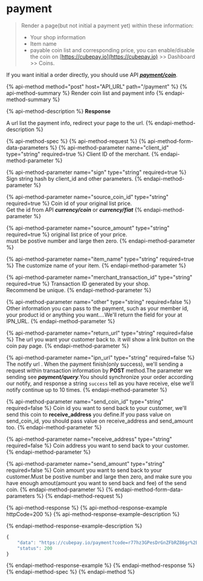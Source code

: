 # payment

> Render a page\(but not initial a payment yet\) within these information:
>
> * Your shop information
> * Item name
> * payable coin list and corresponding price, you can enable/disable the coin on [https://cubepay.io](https://cubepay.io) &gt;&gt; Dashboard &gt;&gt; Coins.

If you want initial a order directly, you should use API [_**payment/coin**_](payment-coin.md).

{% api-method method="post" host="API\_URL" path="/payment" %}
{% api-method-summary %}
Render coin list and payment info
{% endapi-method-summary %}

{% api-method-description %}
**Response**  
  
A url list the payment info, redirect your page to the url.
{% endapi-method-description %}

{% api-method-spec %}
{% api-method-request %}
{% api-method-form-data-parameters %}
{% api-method-parameter name="client\_id" type="string" required=true %}
Client ID of the merchant.
{% endapi-method-parameter %}

{% api-method-parameter name="sign" type="string" required=true %}
Sign string hash by client\_id and other parameters.
{% endapi-method-parameter %}

{% api-method-parameter name="source\_coin\_id" type="string" required=true %}
Coin id of your original list price.  
Get the id from API _**currency/coin**_ or _**currency/fiat**_
{% endapi-method-parameter %}

{% api-method-parameter name="source\_amount" type="string" required=true %}
original list price of your price.  
must be postive number and large then zero.
{% endapi-method-parameter %}

{% api-method-parameter name="item\_name" type="string" required=true %}
The customize name of your item.
{% endapi-method-parameter %}

{% api-method-parameter name="merchant\_transaction\_id" type="string" required=true %}
Transaction ID generated by your shop.  
Recommend be unique.
{% endapi-method-parameter %}

{% api-method-parameter name="other" type="string" required=false %}
Other information you can pass to the payment, such as your member id, your product id or anything you want....We'll return the field for your at IPN\_URL.
{% endapi-method-parameter %}

{% api-method-parameter name="return\_url" type="string" required=false %}
The url you want your customer back to. it will show a link button on the coin pay page.
{% endapi-method-parameter %}

{% api-method-parameter name="ipn\_url" type="string" required=false %}
The notify url . When the payment finish\(only success\), we'll sending a request within transaction information by **POST** method.The parameter we sending see _**payment/query**_.You should synchronize your order according our notify, and response a string `success` tell as you have receive, else we'll notify continue up to 10 times.
{% endapi-method-parameter %}

{% api-method-parameter name="send\_coin\_id" type="string" required=false %}
Coin id you want to send back to your customer, we'll send this coin to **receive\_address** you define.If you pass value on send\_coin\_id, you should pass value on receive\_address and send\_amount too.
{% endapi-method-parameter %}

{% api-method-parameter name="receive\_address" type="string" required=false %}
Coin address you want to send back to your customer.
{% endapi-method-parameter %}

{% api-method-parameter name="send\_amount" type="string" required=false %}
Coin amount you want to send back to your customer.Must be postive number and large then zero, and make sure you have enough amout\(amount you want to send back and fee\) of the send coin.
{% endapi-method-parameter %}
{% endapi-method-form-data-parameters %}
{% endapi-method-request %}

{% api-method-response %}
{% api-method-response-example httpCode=200 %}
{% api-method-response-example-description %}

{% endapi-method-response-example-description %}

```javascript
{
    "data": "https://cubepay.io/payment?code=r77hz3GPesDrGnZFbRZ86gr%2B6B38uIbBwCn3T5WhSl9o1G31AgaQDukI2wZt3l2k9EdgJEmMQzzlE8kw4sZ0WT36%2B7wMISGxFFLPI1M%2F81sSjnMIoqxu16hRum5cn5Kee2u9c62gJTWdSU3cieFQCD7uGBSJtklnCupSm9iCoLIPKAwO2DNuIW%2BYlTfytfOn6XdrUoAX3goyI3%2FRZ1s54YWMhcjl9Jq773p7bKUxyoPM3BOpmLdnmk7IpcvdnwHXcQ4PoIgZibIwIDvC4tbTtxt%2B8xTggelpYLXZNQb6WvvHipdSGSXZutu%2FBrjH2axB1KoB0PHJVIULofqz2DxqRyxMGlouIsfWN7tnuXUFotxMwOJTMTnjJqi7vcAPxeV0qeMIbExIc12gGw28LbsDb7xJqw2%2B1CRCOm6putQXKfxZY4ozOTIUACgiMU3%2BEL4Uglw3sMzWjdMVSA%3D%3D",
    "status": 200
}
```
{% endapi-method-response-example %}
{% endapi-method-response %}
{% endapi-method-spec %}
{% endapi-method %}

